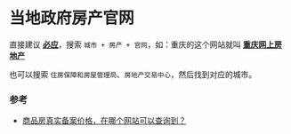 # 当地政府房产官网

直接建议 [**必应**](http://bing.com/)，搜索 `城市 + 房产 + 官网`，如：重庆的这个网站就叫 [**重庆网上房地产**](http://www.cq315house.com/)

也可以搜索 `住房保障和房屋管理局`、`房地产交易中心`，然后找到对应的城市。

### 参考

- [商品房真实备案价格，在哪个网站可以查询到？](https://www.zhihu.com/question/291659728/answer/713336467)
